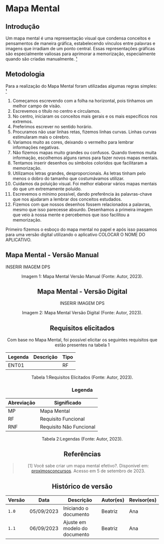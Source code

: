 # Mapa Mental

## Introdução

Um mapa mental é uma representação visual que condensa conceitos e pensamentos de maneira gráfica, estabelecendo vínculos entre palavras e imagens que irradiam de um ponto central. Essas representações gráficas são especialmente valiosas para aprimorar a memorização, especialmente quando são criadas manualmente. [¹](#ancora)

## Metodologia

Para a realização do Mapa Mental foram utilizadas algumas regras simples: [¹](#ancora)

1. Começamos escrevendo com a folha na horizontal, pois tínhamos um melhor campo de visão.
2. Escrevemos o título no centro e circulamos.
3. No centro, iniciaram os conceitos mais gerais e os mais específicos nos extremos.
4. Preferimos escrever no sentido horário.
5. Procuramos não usar linhas retas, fizemos linhas curvas. Linhas curvas estimularam mais o cérebro.
6. Variamos muito as cores, deixando o vermelho para lembrar informações negativas.
7. Não fizemos mapas muito grandes ou confusos. Quando tivemos muita informação, escolhemos alguns ramos para fazer novos mapas mentais.
8. Tentamos inserir desenhos ou símbolos coloridos que facilitaram a memorização.
9. Utilizamos letras grandes, desproporcionais. As letras tinham pelo menos o dobro do tamanho que costumávamos utilizar.
10. Cuidamos da poluição visual. Foi melhor elaborar vários mapas mentais do que um extremamente poluído.
11. Escrevemos o mínimo possível, dando preferência às palavras-chave que nos ajudaram a lembrar dos conceitos estudados.
12. Fizemos com que nossos desenhos fossem relacionados a palavras, mesmo que isso parecesse absurdo. Desenhamos a primeira imagem que veio à nossa mente e percebemos que isso facilitou a memorização.


Primeiro fizemos o esboço do mapa mental no papel e após isso passamos para uma versão digital utilizando o aplicativo COLOCAR O NOME DO APLICATIVO.

## Mapa Mental - Versão Manual
INSERIR IMAGEM DPS

<div style="text-align: center">
<p> Imagem 1: Mapa Mental Versão Manual (Fonte: Autor, 2023).</p>
</div>
<center>

## Mapa Mental - Versão Digital
INSERIR IMAGEM DPS

<div style="text-align: center">
<p> Imagem 2: Mapa Mental Versão Digital (Fonte: Autor, 2023).</p>
</div>
<center>

## Requisitos elicitados

Com base no Mapa Mental, foi possível elicitar os seguintes requisitos que estão presentes na tabela 1

| Legenda | Descrição                                                                                      | Tipo |
| ------- | ---------------------------------------------------------------------------------------------- | ---- |
| ENT01   |                                                                                                | RF   |

</center>

<div style="text-align: center">
<p> Tabela 1:Requisitos Elicitados (Fonte: Autor, 2023).</p>
</div>

<center>

### Legenda
| Abreviação | Significado             |
| ---------- | ----------------------- |
| MP         | Mapa Mental             |
| RF         | Requisito Funcional     |
| RNF        | Requisito Não Funcional |
</center>

<div style="text-align: center">
<p> Tabela 2:Legendas (Fonte: Autor, 2023).</p>
</div>
<center>


## Referências

> [1] Você sabe criar um mapa mental efetivo?. Disponivel em: [proximosconcursos](https://www.proximosconcursos.com/mapa-mental-efetivo/). Acesso em 5 de setembro de 2023.
> 

## Histórico de versão

| Versão | Data       | Descrição             | Autor(es) | Revisor(es) |
| ------ | ---------- | --------------------- | --------- | ----------- |
| `1.0`  | 05/09/2023 | Iniciando o documento | Beatriz   | Ana      |
| `1.1`  | 06/09/2023 | Ajuste em modelo do documento | Beatriz   | Ana      |

